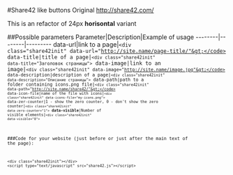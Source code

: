 #Share42 like buttons
Original http://share42.com/

This is an refactor of 24px **horisontal** variant


##Possible parameters
Parameter|Description|Example of usage
--------|--------|---------
data-url|link to a page|<code>&lt;div class="share42init" data-url="http://site.name/page-title/"&gt;</code>
data-title|title of a page|<code>&lt;div class="share42init" data-title="Заголовок страницы"&gt;</code>
data-image|link to an image|<code>&lt;div class="share42init" data-image="http://site.name/image.jpg"&gt;</code>
data-description|description of a page|<code>&lt;div class="share42init" data-description="Описание страницы"&gt;</code>
data-path|path to a folder containing icons.png file|<code>&lt;div class="share42init" data-path="http://site.name/share42/"&gt;</code>
data-icon-file|name of the file with icons|<code>&lt;div class="share42init" data-icons-file="my-icons.png"&gt;</code>
data-zer-counter|1 - show the zero counter, 0 - don't show the zero counter|<code>&lt;div class="share42init" data-zero-counter="1"&gt;</code>
**data-visible**|Number of visible elements|<code>&lt;div class="share42init" data-visible="8"&gt;</code>

###Code for your website (just before or just after the main text of the page):
```
<div class="share42init"></div>
<script type="text/javascript" src="share42.js"></script> 
```